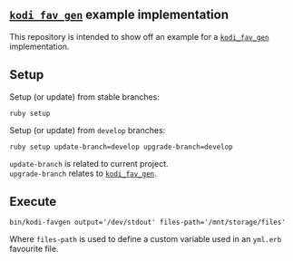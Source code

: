 ## [``kodi_fav_gen``][SwagDevOps/kodi_fav_gen] example implementation

This repository is intended to show off an example for a [``kodi_fav_gen``][SwagDevOps/kodi_fav_gen] implementation.

## Setup 

Setup (or update) from stable branches:

```shell
ruby setup
```

Setup (or update) from ``develop`` branches:

```shell
ruby setup update-branch=develop upgrade-branch=develop 
```

``update-branch`` is related to current project.\
``upgrade-branch`` relates to [``kodi_fav_gen``][SwagDevOps/kodi_fav_gen].

## Execute

```shell
bin/kodi-favgen output='/dev/stdout' files-path='/mnt/storage/files'
```

Where `files-path` is used to define a custom variable used in an ``yml.erb`` favourite file.

<!-- hyperlinks -->

[SwagDevOps/kodi_fav_gen]: https://github.com/SwagDevOps/kodi_fav_gen 

